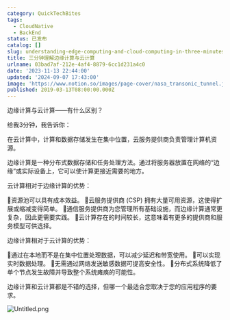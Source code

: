 ```yaml
---
category: QuickTechBites
tags:
  - CloudNative
  - BackEnd
status: 已发布
catalog: []
slug: understanding-edge-computing-and-cloud-computing-in-three-minutes
title: 三分钟理解边缘计算与云计算
urlname: 03bad7af-212e-4af4-8879-6cc1d231a4c0
date: '2023-11-13 22:44:00'
updated: '2024-09-07 17:43:00'
image: 'https://www.notion.so/images/page-cover/nasa_transonic_tunnel.jpg'
published: 2019-03-13T08:00:00.000Z
---
```


边缘计算与云计算——有什么区别？


给我3分钟，我告诉你：


在云计算中，计算和数据存储发生在集中位置，云服务提供商负责管理计算机资源。


边缘计算是一种分布式数据存储和任务处理方法。通过将服务器放置在网络的“边缘”或实际设备上，它可以使计算更接近需要的地方。


云计算相对于边缘计算的优势：


🔹资源池可以具有成本效益。
🔹云服务提供商 (CSP) 拥有大量可用资源，这使得扩展或缩减变得简单。
🔹通信服务提供商为您管理所有基础设施，而边缘计算通常更复杂，因此更需要实践。
🔹云计算存在的时间较长，这意味着有更多的提供商和服务模型可供选择。


边缘计算相对于云计算的优势：


🔸通过在本地而不是在集中位置处理数据，可以减少延迟和带宽使用。
🔸可以实现实时数据处理。
🔸无需通过网络发送敏感数据可提高安全性。
🔸分布式系统降低了单个节点发生故障并导致整个系统瘫痪的可能性。


边缘计算和云计算都是不错的选择，但哪一个最适合您取决于您的应用程序的要求。


![Untitled.png](https://prod-files-secure.s3.us-west-2.amazonaws.com/5d24fe63-e567-4804-86f9-9fdc62e13082/13581d9b-f241-4af1-9995-cb87504adaf1/Untitled.png?X-Amz-Algorithm=AWS4-HMAC-SHA256&X-Amz-Content-Sha256=UNSIGNED-PAYLOAD&X-Amz-Credential=ASIAZI2LB466S33JCOKY%2F20250223%2Fus-west-2%2Fs3%2Faws4_request&X-Amz-Date=20250223T053618Z&X-Amz-Expires=3600&X-Amz-Security-Token=IQoJb3JpZ2luX2VjENX%2F%2F%2F%2F%2F%2F%2F%2F%2F%2FwEaCXVzLXdlc3QtMiJHMEUCIQDDtokA%2BUszou3clDhLk1G4zvMBUWs3Jaums21cRO4kVQIgIrdeVAtwZmjEE63evdhLJTg3Zcj2%2B%2BcO4cgR1joWaW4qiAQI%2Fv%2F%2F%2F%2F%2F%2F%2F%2F%2F%2FARAAGgw2Mzc0MjMxODM4MDUiDPSRZKMKuWMGIU%2BhmCrcA5LPufTv93X95WkcVbPERCdXgqVxeJdeojkOdP%2Fvmne3uhWFjSnhevMcyxOsgJvoT5odieGP01TgmAJDCUvtEDo1MLupqI6WrF%2F6%2BYTsyZtVCjUXzBGfje1OT1ywnhEvk0A4ZJk4%2FetoB0yEqER1s48lnU%2FvzJQ0LGXB%2BRHxW0%2BKMcZqVpwDf2in9KHay0V1sPWcJ7tsKiGBmGLpBzBuJrc%2BLO2pz%2BW9L9OGAXnVY%2FbJU2f2G6qke7b4qYSYdNxTHUilsluLED%2BjXhaNcaHGlP809phWHeR8ZLt0EOYhx%2B3zJpbap6281iIc%2BoJDKSjdyhJRLdiOjTyFHNofk37%2B2Ntk10L0HDzFQ3h9Ytx92AJZrmYnJ7JUk%2FAZy5YpZE0slMCvZE5IPtWNQqRilyVfjeDZ4DrUsD1QA5eHoYXMKx3r3LfVYw45daCyxGt4WNIGhnetIXNj019UwOQumWNhM79ynf6tCK%2FtBmPOyXecS22HFu25eBX%2B53arTQg7cA4tWrzIXAE07rI1skjX778v2bmD486K%2By86xBwbaHxFdrZIgenJrEnJUj%2BmDpCa1AEQm5s%2BU9kPqRSPtAf3GkozZD2CJxpPmqi1gJliXPVu1GTv7bBLwk1EPtam6PGCMIDY6r0GOqUBVlMkN5zUTZzjlYM4%2FTIY6iIUDUfdwWNySQTiVYe3kgWRVu10c3g6WoYT8LBqODgkF%2FUzMMY7%2F%2FQVr%2BFaxXtUmJky6iD20f5Z5lrmhEyCOrtLZSGWMhjTXteIg0%2FXN162H3%2F7u3ssogedXwBPo4ti8t3Mrp0ABU6W0S79E6%2BcOwD5byXfF9cOweW%2Bcs8w73O7Qh%2Bpi11dAzKwMVJNLvRjUearHn7C&X-Amz-Signature=8ae77b627bd62f19218f0e5d190b06bae32e3050892564b5af0378a186e74792&X-Amz-SignedHeaders=host&x-id=GetObject)

